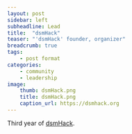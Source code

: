 ```yaml
---
layout: post
sidebar: left
subheadline: Lead
title:  "dsmHack"
teaser: "'dsmHack' founder, organizer"
breadcrumb: true
tags:
    - post format
categories:
    - community
    - leadership
image:
    thumb: dsmHack.png
    title: dsmHack.png
    caption_url: https://dsmhack.org
---
```

Third year of <a href='https://dsmhack.org/' target='new'>dsmHack</a>. 